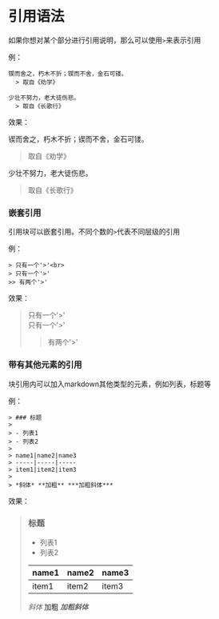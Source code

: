 # 引用语法

如果你想对某个部分进行引用说明，那么可以使用`>`来表示引用

例：
```
锲而舍之，朽木不折；锲而不舍，金石可镂。
  > 取自《劝学》

少壮不努力，老大徒伤悲。
  > 取自《长歌行》
```
效果：

锲而舍之，朽木不折；锲而不舍，金石可镂。
  > 取自《劝学》

少壮不努力，老大徒伤悲。
  > 取自《长歌行》

### 嵌套引用

引用块可以嵌套引用。不同个数的`>`代表不同层级的引用

例：
```
> 只有一个'>'<br>
> 只有一个'>'
>> 有两个'>'
```
效果：

> 只有一个'>'<br>
> 只有一个'>'
>> 有两个'>'

### 带有其他元素的引用

块引用内可以加入markdown其他类型的元素，例如列表，标题等

例：
```
> ### 标题
> 
> - 列表1
> - 列表2
> 
> name1|name2|name3
> -----|-----|-----
> item1|item2|item3
>
> *斜体* **加粗** ***加粗斜体***
```
效果：

> ### 标题
> 
> - 列表1
> - 列表2
> 
> name1|name2|name3
> -----|-----|-----
> item1|item2|item3
>
> *斜体* **加粗** ***加粗斜体***
